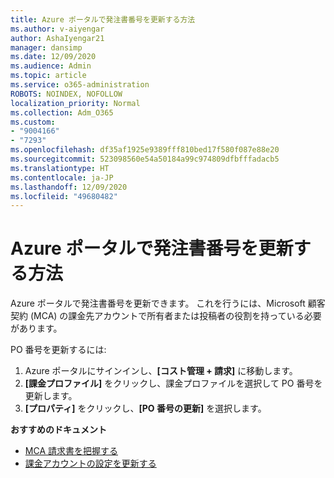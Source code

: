 ```yaml
---
title: Azure ポータルで発注書番号を更新する方法
ms.author: v-aiyengar
author: AshaIyengar21
manager: dansimp
ms.date: 12/09/2020
ms.audience: Admin
ms.topic: article
ms.service: o365-administration
ROBOTS: NOINDEX, NOFOLLOW
localization_priority: Normal
ms.collection: Adm_O365
ms.custom:
- "9004166"
- "7293"
ms.openlocfilehash: df35af1925e9389fff810bed17f580f087e88e20
ms.sourcegitcommit: 523098560e54a50184a99c974809dfbfffadacb5
ms.translationtype: HT
ms.contentlocale: ja-JP
ms.lasthandoff: 12/09/2020
ms.locfileid: "49680482"
---
```

# <a name="how-to-update-an-purchase-order-number-in-azure-portal"></a>Azure ポータルで発注書番号を更新する方法

Azure ポータルで発注書番号を更新できます。 これを行うには、Microsoft 顧客契約 (MCA) の課金先アカウントで所有者または投稿者の役割を持っている必要があります。 

PO 番号を更新するには:
1. Azure ポータルにサインインし、**[コスト管理 + 請求]** に移動します。
1. **[課金プロファイル]** をクリックし、課金プロファイルを選択して PO 番号を更新します。
1. **[プロパティ]** をクリックし、**[PO 番号の更新]** を選択します。 

**おすすめのドキュメント**

- [MCA 請求書を把握する](https://docs.microsoft.com/azure/cost-management-billing/understand/mca-understand-your-invoice)
- [課金アカウントの設定を更新する](https://docs.microsoft.com/microsoft-store/update-microsoft-store-for-business-account-settings)  
